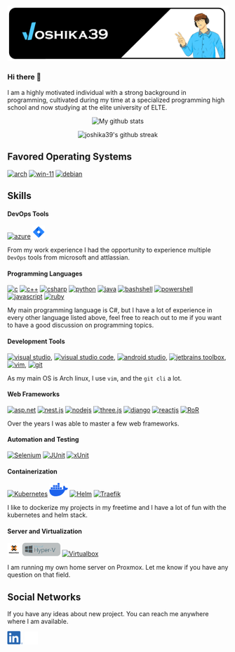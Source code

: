 ![joshika39 banner](joshika39-profile-banner.png)

### Hi there 👋

I am a highly motivated individual with a strong background in programming, cultivated during my time at a specialized programming high school and now studying at the elite university of ELTE.

<p align='center'>
  <img src='https://github-readme-stats.vercel.app/api?username=joshika39&show_icons=true&theme=dark&count_private=true' alt='My github stats'>
</p>

<p align="center">
  <img src='https://github-readme-streak-stats.herokuapp.com?user=joshika39&locale=ja&background=011934&stroke=046AEB&border=10CFEB&currStreakLabel=27CEEB&ring=09C1EB&currStreakNum=12E7EB&sideLabels=1289EB&sideNums=20DAEB&dates=7093EB&excludeDaysLabel=EB5454' alt="joshika39's github streak">
</p>

## Favored Operating Systems
[<img src='https://archlinux.org/static/logos/archlinux-logo-light-scalable.1ae4cc2e2469.svg' alt='arch' height='30'>](https://archlinux.org/)   [<img src='https://news.microsoft.com/wp-content/uploads/prod/sites/612/2021/06/Windows-11-Logo-1000x404.png' height='30' alt='win-11'>](https://www.microsoft.com/hu-hu/windows/windows-11?r=1) [<img src='https://www.debian.org/logos/openlogo-nd.svg' alt='debian' height='30'>](https://www.debian.org/)

## Skills

#### DevOps Tools
[<img src='https://cdn.vsassets.io/content/icons/favicon.ico' alt='azure' height='30'>](https://azure.microsoft.com/en-us/products/devops/) [<img src='./Resources/jira-logo-scaled.png' alt='jira' height='30'>](https://www.atlassian.com/software/jira)


From my work experience I had the opportunity to experience multiple `DevOps` tools from microsoft and attlassian.

#### Programming Languages
[<img src='https://upload.wikimedia.org/wikipedia/commons/archive/3/35/20220802133510%21The_C_Programming_Language_logo.svg' alt='c' height='40'>](https://git-scm.com/) [<img src='https://upload.wikimedia.org/wikipedia/commons/1/18/ISO_C%2B%2B_Logo.svg' alt='c++' height='40'>](https://git-scm.com/) [<img src='https://upload.wikimedia.org/wikipedia/commons/b/bd/Logo_C_sharp.svg' alt='csharp' height='40'>](https://git-scm.com/) [<img src='https://upload.wikimedia.org/wikipedia/commons/c/c3/Python-logo-notext.svg' alt='python' height='40'>](https://git-scm.com/) [<img src='https://upload.wikimedia.org/wikipedia/fr/2/2e/Java_Logo.svg' alt='java' height='40'>](https://git-scm.com/) [<img src='https://bashlogo.com/img/symbol/svg/monochrome_light.svg' alt='bashshell' height='40'>](https://git-scm.com/) [<img src='https://raw.githubusercontent.com/gist/Xainey/d5bde7d01dcbac51ac951810e94313aa/raw/6c858c46726541b48ddaaebab29c41c07a196394/PowerShell.svg' alt='powershell' height='30'>](https://git-scm.com/) [<img src='https://upload.wikimedia.org/wikipedia/commons/d/d4/Javascript-shield.svg' alt='javascript' height='40'>](https://github.com/search?q=owner%3Ajoshika39+language%3AJavaScript+&type=repositories) [<img src='https://upload.wikimedia.org/wikipedia/commons/7/73/Ruby_logo.svg' alt='ruby' height='40'>](https://github.com/search?q=owner%3Ajoshika39+language%3ARuby+&type=repositories)

My main programming language is C#, but I have a lot of experience in every other language listed above, feel free to reach out to me if you want to have a good discussion on programming topics.

#### Development Tools
[<img src='https://upload.wikimedia.org/wikipedia/commons/5/59/Visual_Studio_Icon_2019.svg' alt='visual studio' height='30'>](https://visualstudio.microsoft.com/), [<img src='https://upload.wikimedia.org/wikipedia/commons/thumb/9/9a/Visual_Studio_Code_1.35_icon.svg/512px-Visual_Studio_Code_1.35_icon.svg.png' alt='visual studio code' height='30'>](https://code.visualstudio.com/), [<img src='https://upload.wikimedia.org/wikipedia/commons/e/e3/Android_Studio_Icon_%282014-2019%29.svg' alt='android studio' height='30'>](https://developer.android.com/studio), [<img src='https://seeklogo.com/images/J/jetbrains-toolbox-app-logo-444819278D-seeklogo.com.png' alt='jetbrains toolbox' height='30'>](https://www.jetbrains.com/toolbox-app/), [<img src='https://media.tenor.com/T6Kn_-IrVNQAAAAi/vim-linux.gif' alt='vim' height='40'>](https://www.vim.org/), [<img src='https://git-scm.com/images/logos/downloads/Git-Logo-1788C.svg' alt='git' height='30'>](https://git-scm.com/)

As my main OS is Arch linux, I use `vim`, and the `git cli` a lot.

#### Web Frameworks
[<img src='https://wiki.usetitan.com/images/c/cb/Aspnet.png' alt='asp.net' height='30'>](https://github.com/search?q=owner%3Ajoshika39+in%3Atopic+asp.net&type=repositories)  [<img src='https://upload.wikimedia.org/wikipedia/commons/a/a8/NestJS.svg' alt='nest.js' height='30'>](https://github.com/search?q=owner%3Ajoshika39+in%3Atopic+nestjs&type=repositories) [<img src='https://upload.wikimedia.org/wikipedia/commons/d/d9/Node.js_logo.svg' alt='nodejs' height='30'>](https://github.com/search?q=owner%3Ajoshika39+in%3Atopic+nodejs&type=repositories) [<img src='https://global.discourse-cdn.com/standard17/uploads/threejs/original/2X/e/e4f86d2200d2d35c30f7b1494e96b9595ebc2751.png' alt='three.js' height='30'>](https://github.com/search?q=user%3Ajoshika39+topic%3Athreejs&type=repositories) [<img src='https://static.djangoproject.com/img/logos/django-logo-negative.svg' alt='django' height='30'>](https://github.com/search?q=user%3Ajoshika39+topic%3Adjango&type=repositories) [<img src='https://upload.wikimedia.org/wikipedia/commons/a/a7/React-icon.svg' alt='reactjs' height='30'>](https://github.com/kreastol-club/kreastol-reloaded) [<img src='https://upload.wikimedia.org/wikipedia/commons/6/62/Ruby_On_Rails_Logo.svg' alt='RoR' height='30'>](https://github.com/search?q=org%3Akreastol-club+topic%3Aruby-on-rails&type=repositories)


Over the years I was able to master a few web frameworks.

#### Automation and Testing
[<img src='https://upload.wikimedia.org/wikipedia/commons/9/9f/Selenium_logo.svg' alt='Selenium' height='30'>](https://www.selenium.dev/) [<img src='https://upload.wikimedia.org/wikipedia/commons/5/59/JUnit_5_Banner.png' alt='JUnit' height='30'>](https://junit.org/junit5/) [<img src='https://upload.wikimedia.org/wikipedia/en/d/df/XUnit.net_Logo.png' alt='xUnit' height='30'>](https://junit.org/junit5/) 

#### Containerization
[<img src='https://upload.wikimedia.org/wikipedia/commons/3/39/Kubernetes_logo_without_workmark.svg' alt='Kubernetes' height='30'>](https://kubernetes.io/) [<img src='./Resources/docker.svg' alt='Docker' height='30'>](https://www.docker.com/) [<img src='https://v2-14-0.helm.sh/src/img/helm-logo.svg' alt='Helm' height='30'>](https://helm.sh/) [<img src='https://upload.wikimedia.org/wikipedia/commons/1/1b/Traefik.logo.png' alt='Traefik' height='30'>](https://upload.wikimedia.org/wikipedia/commons/1/1b/Traefik.logo.png) 

I like to dockerize my projects in my freetime and I have a lot of fun with the kubernetes and helm stack.

#### Server and Virtualization
[<img src='./Resources/proxmox.svg' alt='Proxmox' height='30'>](https://www.proxmox.com/en/) [<img src='./Resources/Hyper-V_Logo.png' alt='Hyper-b' height='30'>](https://learn.microsoft.com/en-us/virtualization/hyper-v-on-windows/about/) [<img src='https://upload.wikimedia.org/wikipedia/commons/d/d5/Virtualbox_logo.png' alt='Virtualbox' height='30'>](https://www.virtualbox.org/) 

I am running my own home server on Proxmox. Let me know if you have any question on that field.

## Social Networks

If you have any ideas about new project. You can reach me anywhere where I am available.

[<img src='./Resources/LI-In-Bug.png' alt='Linkedin' height='30'>](www.linkedin.com/in/joshika39) [<img src='./Resources/github-mark-white.png' alt='Github' height='30'>](https://github.com/joshika39) 
